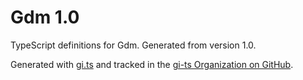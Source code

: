 # Gdm 1.0

TypeScript definitions for Gdm. Generated from version 1.0.

Generated with [gi.ts](https://gitlab.gnome.org/ewlsh/gi.ts) and tracked in the [gi-ts Organization on GitHub](https://github.com/gi-ts).
